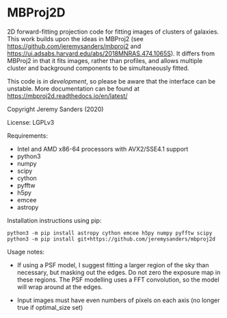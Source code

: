 MBProj2D
========

2D forward-fitting projection code for fitting images of clusters of
galaxies. This work builds upon the ideas in MBProj2 (see https://github.com/jeremysanders/mbproj2 and https://ui.adsabs.harvard.edu/abs/2018MNRAS.474.1065S). It differs from MBProj2 in that it fits images, rather than profiles, and allows multiple cluster and background components to be simultaneously fitted.

This code is *in development*, so please be aware that the interface can be unstable. More documentation can be found at https://mbproj2d.readthedocs.io/en/latest/

Copyright Jeremy Sanders (2020)

License: LGPLv3

Requirements:
 - Intel and AMD x86-64 processors with AVX2/SSE4.1 support
 - python3
 - numpy
 - scipy
 - cython
 - pyfftw
 - h5py
 - emcee
 - astropy

Installation instructions using pip:

    python3 -m pip install astropy cython emcee h5py numpy pyfftw scipy
    python3 -m pip install git+https://github.com/jeremysanders/mbproj2d

Usage notes:

 - If using a PSF model, I suggest fitting a larger region of the sky than necessary, but masking out the edges. Do not zero the exposure map in these regions. The PSF modelling uses a FFT convolution, so the model will wrap around at the edges.
 
 - Input images must have even numbers of pixels on each axis (no longer true if optimal_size set)
